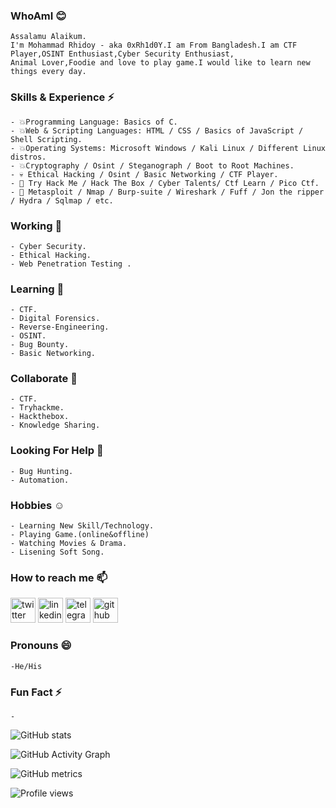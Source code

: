 ### WhoAmI 😊
    Assalamu Alaikum.
    I'm Mohammad Rhidoy - aka 0xRh1d0Y.I am From Bangladesh.I am CTF Player,OSINT Enthusiast,Cyber Security Enthusiast,
    Animal Lover,Foodie and love to play game.I would like to learn new things every day.
    
### Skills & Experience ⚡
    - 💥Programming Language: Basics of C.
    - 💥Web & Scripting Languages: HTML / CSS / Basics of JavaScript / Shell Scripting.
    - 💥Operating Systems: Microsoft Windows / Kali Linux / Different Linux distros.
    - 💥Cryptography / Osint / Steganograph / Boot to Root Machines.
    - 💀 Ethical Hacking / Osint / Basic Networking / CTF Player.
    - 👀 Try Hack Me / Hack The Box / Cyber Talents/ Ctf Learn / Pico Ctf.
    - 💪 Metasploit / Nmap / Burp-suite / Wireshark / Fuff / Jon the ripper / Hydra / Sqlmap / etc.

### Working 🔭
    - Cyber Security.
    - Ethical Hacking.
    - Web Penetration Testing .
### Learning 🌱
    - CTF.
    - Digital Forensics.
    - Reverse-Engineering.
    - OSINT.
    - Bug Bounty.
    - Basic Networking.

### Collaborate 👯
    - CTF.
    - Tryhackme.
    - Hackthebox.
    - Knowledge Sharing.
    
### Looking For Help 🤔
    - Bug Hunting.
    - Automation. 
    
### Hobbies ☺️
    - Learning New Skill/Technology.
    - Playing Game.(online&offline)
    - Watching Movies & Drama.
    - Lisening Soft Song.
    
### How to reach me 📫
   [<img src='https://cdn.jsdelivr.net/npm/simple-icons@3.0.1/icons/twitter.svg' alt='twitter' height='40'>](https://twitter.com/0xRh1d0Y)
   [<img src='https://cdn.jsdelivr.net/npm/simple-icons@3.0.1/icons/linkedin.svg' alt='linkedin' height='40'>](https://www.linkedin.com/in/0xrh1d0y/)
   [<img src='https://cdn.jsdelivr.net/npm/simple-icons@3.0.1/icons/telegram.svg' alt='telegram' height='40'>](https://t.me/OxRh1d0Y)
   [<img src='https://cdn.jsdelivr.net/npm/simple-icons@3.0.1/icons/github.svg' alt='github' height='40'>](https://github.com/0xRh1d0Y)

### Pronouns 😄
    -He/His 

### Fun Fact ⚡
    - 


![GitHub stats](https://github-readme-stats.vercel.app/api?username=0xRh1d0Y&show_icons=true&theme=dark&title_color=ffffff&icon_color=bb2acf&text_color=daf7dc&bg_color=151515)

![GitHub Activity Graph](https://activity-graph.herokuapp.com/graph?username=0xRh1d0Y)

![GitHub metrics](https://metrics.lecoq.io/0xRh1d0Y)

![Profile views](https://gpvc.arturio.dev/0xRh1d0Y)

